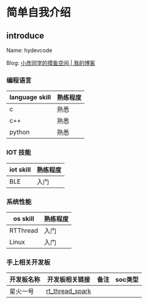# 简单自我介绍

## introduce

Name: hydevcode

Blog: [小彦同学的摸鱼空间 | 我的博客](https://blog.alicization.site)

### 编程语言

| language skill | 熟练程度 |
| -------------- | -------- |
| c              | 熟悉     |
| c++            | 熟悉     |
| python         | 熟悉     |


### IOT 技能

| iot skill | 熟练程度 |
| --------- | -------- |
| BLE       | 入门     |


### 系统性能

| os skill | 熟练程度 |
| -------- | -------- |
| RTThread | 入门     |
| Linux    | 入门     |


### 手上相关开发板

| 开发板名称 | 开发板相关链接                                               | 备注 | soc类型 |
| ---------- | ------------------------------------------------------------ | ---- | ------- |
| 星火一号   | [rt_thread_spark](https://gitee.com/rtthread/docs-online/blob/master/rt-thread-version/rt-thread-standard/hw-board/spark-1/spark-1.md) |      |         |

